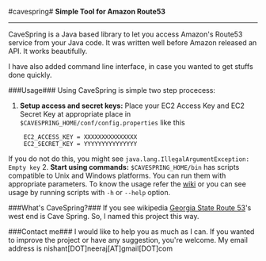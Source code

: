 #cavespring#
**Simple Tool for Amazon Route53**

---

CaveSpring is a Java based library to let you access Amazon's Route53 service from your Java code. It was written well before Amazon released an API. It works beautifully.

I have also added command line interface, in case you wanted to get stuffs done quickly.

###Usage###
Using CaveSpring is simple two step procecess:

1. **Setup access and secret keys:** Place your EC2 Access Key and EC2 Secret Key at appropriate place in `$CAVESPRING_HOME/conf/config.properties` like this

        EC2_ACCESS_KEY = XXXXXXXXXXXXXXX
        EC2_SECRET_KEY = YYYYYYYYYYYYYYY
If you do not do this, you might see `java.lang.IllegalArgumentException: Empty key`
2. **Start using commands:** `$CAVESPRING_HOME/bin` has scripts compatible to Unix and Windows platforms. You can run them with appropriate parameters. To know the usage refer the [wiki](https://github.com/naishe/cavespring/wiki) or you can see usage by running scripts with `-h` or `--help` option.


###What's CaveSpring?###
If you see wikipedia [Georgia State Route 53](http://en.wikipedia.org/wiki/Georgia_State_Route_53)'s west end is Cave Spring. So, I named this project this way.

###Contact me###
I would like to help you as much as I can. If you wanted to improve the project or have any suggestion, you're welcome. My email address is nishant[DOT]neeraj[AT]gmail[DOT]com
